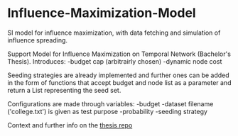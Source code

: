 # Influence-Maximization-Model
SI model for influence maximization, with data fetching and simulation of influence spreading.

Support Model for Influence Maximization on Temporal Network (Bachelor's Thesis).
Introduces:
-budget cap (arbitrairly chosen)
-dynamic node cost

Seeding strategies are already implemented and further ones can be added in the form of functions that accept budget and node list 
as a parameter and return a List representing the seed set.

Configurations are made through variables:
-budget
-dataset filename ('college.txt') is given as test purpose
-probability
-seeding strategy

Context and further info on the [thesis repo](https://github.com)
